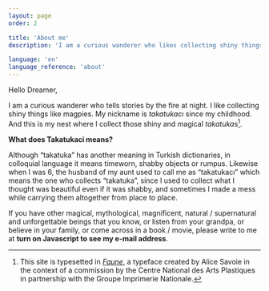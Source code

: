 ```yaml
---
layout: page
order: 2

title: 'About me'
description: 'I am a curious wanderer who likes collecting shiny things like magpies, and this is my nest.'

language: 'en'
language_reference: 'about'
---
```


Hello Dreamer,

I am a curious wanderer who tells stories by the fire at night. I like collecting shiny things like magpies. My nickname is *takatukacı* since my childhood. And this is my nest where I collect those shiny and magical *takatuka*s[^typeface].

**What does Takatukaci means?**

Although “takatuka” has another meaning in Turkish dictionaries, in colloquial language it means timeworn, shabby objects or rumpus. Likewise when I was 6, the husband of my aunt used to call me as “takatukacı” which means the one who collects “takatuka”, since I used to collect what I thought was beautiful even if it was shabby, and sometimes I made a mess while carrying them altogether from place to place.

If you have other magical, mythological, magnificent, natural / supernatural and unforgettable beings that you know, or listen from your grandpa, or believe in your family, or come across in a book / movie, please write to me at **<span class="envelope"><noscript>turn on Javascript to see my e-mail address</noscript></span>**.

[^typeface]: This site is typesetted in *[Faune](http://cnap.graphismeenfrance.fr/faune/en.html "Faune ")*, a typeface created by Alice Savoie in the context of a commission by the Centre National des Arts Plastiques in partnership with the Groupe Imprimerie Nationale.
